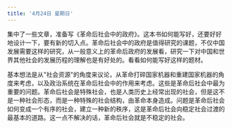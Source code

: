 ```yaml
---
title: '4月24日 星期日'
---
```


集中了一些文章，准备写《革命后社会中的政府》。这本书如何能写好，还要好好地设计一下，要有新的切入点。革命后社会中的政府是值得研究的课题，不仅中国发展需要这样的研究，从一般意义上的革命后政府的发展看，研究一下对中国和世界其他社会的发展历程的理解也是有好处的。看看如何能写好这样的题材。

基本想法是从"社会资源"的角度来议论，从革命打碎国家机器和重建国家机器的角度来考虑，以及政治系统在革命后社会中的作用来考虑。这些是革命后社会中最为重要的问题。革命后社会是特殊社会，也是人类历史上经常出现的社会，但是这不是一种社会形态，而是一种特殊的社会结构，由革命本身造成。问题是革命后社会如何变成一个有序的社会，建立一种新的秩序，这是革命后社会向稳定社会过渡的最基本的道路。这一点不解决的话，革命后社会就是不稳定的社会。

